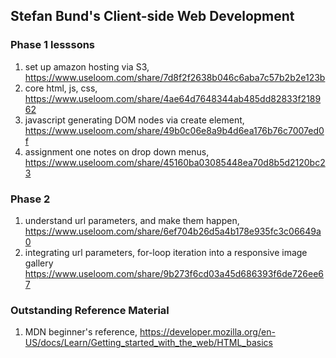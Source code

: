 
## Stefan Bund's Client-side Web Development

### Phase 1 lesssons
1. set up amazon hosting via S3, https://www.useloom.com/share/7d8f2f2638b046c6aba7c57b2b2e123b
2. core html, js, css, https://www.useloom.com/share/4ae64d7648344ab485dd82833f218962 
3. javascript generating DOM nodes via create element, https://www.useloom.com/share/49b0c06e8a9b4d6ea176b76c7007ed0f
4. assignment one notes on drop down menus, https://www.useloom.com/share/45160ba03085448ea70d8b5d2120bc23

### Phase 2
1. understand url parameters, and make them happen, https://www.useloom.com/share/6ef704b26d5a4b178e935fc3c06649a0
2. integrating url parameters, for-loop iteration into a responsive image gallery https://www.useloom.com/share/9b273f6cd03a45d686393f6de726ee67

### Outstanding Reference Material
1. MDN beginner's reference, https://developer.mozilla.org/en-US/docs/Learn/Getting_started_with_the_web/HTML_basics
